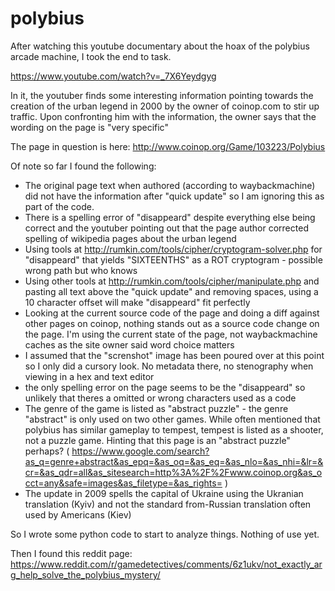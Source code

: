 # polybius
After watching this youtube documentary about the hoax of the polybius arcade machine, I took the end to task.

https://www.youtube.com/watch?v=_7X6Yeydgyg

In it, the youtuber finds some interesting information pointing towards the creation of the urban legend in 2000 by the owner of coinop.com to stir up traffic. Upon confronting him with the information, the owner says that the wording on the page is "very specific"

The page in question is here: http://www.coinop.org/Game/103223/Polybius

Of note so far I found the following:

* The original page text when authored (according to waybackmachine) did not have the information after "quick update" so I am ignoring this as part of the code. 
* There is a spelling error of "disappeard" despite everything else being correct and the youtuber pointing out that the page author corrected spelling of wikipedia pages about the urban legend
* Using tools at http://rumkin.com/tools/cipher/cryptogram-solver.php for "disappeard" that yields "SIXTEENTHS" as a ROT cryptogram - possible wrong path but who knows
* Using other tools at http://rumkin.com/tools/cipher/manipulate.php and pasting all text above the "quick update" and removing spaces, using a 10 character offset will make "disappeard" fit perfectly
* Looking at the current source code of the page and doing a diff against other pages on coinop, nothing stands out as a source code change on the page. I'm using the current state of the page, not waybackmachine caches as the site owner said word choice matters
* I assumed that the "screnshot" image has been poured over at this point so I only did a cursory look. No metadata there, no stenography when viewing in a hex and text editor
* the only spelling error on the page seems to be the "disappeard" so unlikely that theres a omitted or wrong characters used as a code
* The genre of the game is listed as "abstract puzzle" - the genre "abstract" is only used on two other games. While often mentioned that polybius has similar gameplay to tempest, tempest is listed as a shooter, not a puzzle game. Hinting that this page is an "abstract puzzle" perhaps? ( https://www.google.com/search?as_q=genre+abstract&as_epq=&as_oq=&as_eq=&as_nlo=&as_nhi=&lr=&cr=&as_qdr=all&as_sitesearch=http%3A%2F%2Fwww.coinop.org&as_occt=any&safe=images&as_filetype=&as_rights= )
* The update in 2009 spells the capital of Ukraine using the Ukranian translation (Kyiv) and not the standard from-Russian translation often used by Americans (Kiev)

So I wrote some python code to start to analyze things. Nothing of use yet.

Then I found this reddit page: https://www.reddit.com/r/gamedetectives/comments/6z1ukv/not_exactly_arg_help_solve_the_polybius_mystery/
